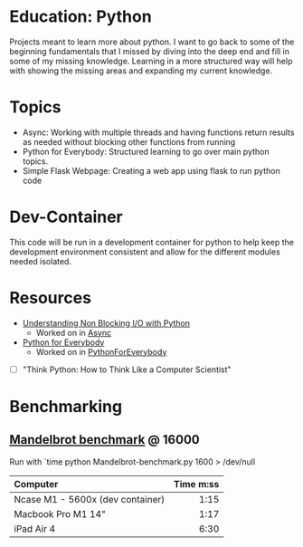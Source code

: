 # Education: Python

Projects meant to learn more about python. I want to go back to some of the beginning fundamentals that I missed by diving into the deep end and fill in some of my missing knowledge.  Learning in a more structured way will help with showing the missing areas and expanding my current knowledge.  

# Topics

 - Async: Working with multiple threads and having functions return results as needed without blocking other functions from running
 - Python for Everybody: Structured learning to go over main python topics.  
 - Simple Flask Webpage: Creating a web app using flask to run python code

# Dev-Container

This code will be run in a development container for python to help keep the development environment consistent and allow for the different modules needed isolated. 

# Resources

 - [Understanding Non Blocking I/O with Python](https://medium.com/vaidikkapoor/understanding-non-blocking-i-o-with-python-part-1-ec31a2e2db9b)
    - Worked on in [Async](./Async/README.md)
 - [Python for Everybody](https://www.py4e.com/book)
    - Worked on in [PythonForEverybody](./PythonForEverybody/README.md)
 - [ ] "Think Python: How to Think Like a Computer Scientist"

# Benchmarking

## [Mandelbrot benchmark](./Mandelbrot-benchmark.py) @ 16000

Run with `time python Mandelbrot-benchmark.py 1600 > /dev/null

| Computer | Time m:ss |
| :-- | --: |
| Ncase M1 - 5600x (dev container) | 1:15 |
| Macbook Pro M1 14" | 1:17 |
| iPad Air 4 | 6:30 |